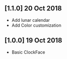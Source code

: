 ## [1.1.0] 20 Oct 2018
- Add lunar calendar
- Add Color customization

## [1.0.0] 19 Oct 2018
- Basic ClockFace